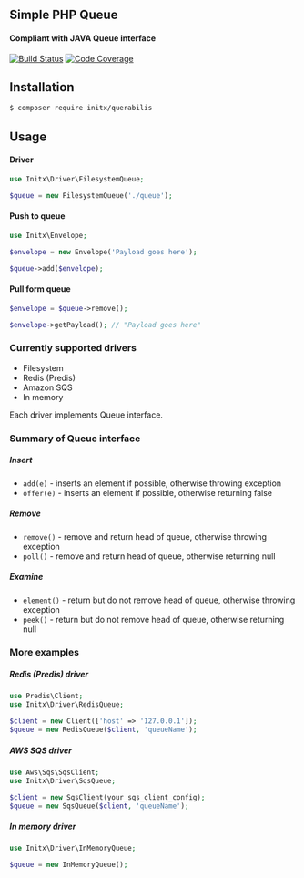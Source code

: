 ## Simple PHP Queue
#### Compliant with JAVA Queue interface
[![Build Status](https://travis-ci.org/initx/querabilis.svg?branch=master)](https://travis-ci.org/initx/querabilis)
[![Code Coverage](https://scrutinizer-ci.com/g/initx/querabilis/badges/coverage.png?b=master)](https://scrutinizer-ci.com/g/initx/querabilis/?branch=master)
## Installation
```bash
$ composer require initx/querabilis
```
## Usage
#### Driver
```php
use Initx\Driver\FilesystemQueue;

$queue = new FilesystemQueue('./queue');
```
#### Push to queue
```php
use Initx\Envelope;

$envelope = new Envelope('Payload goes here');

$queue->add($envelope);
```
#### Pull form queue
```php
$envelope = $queue->remove();

$envelope->getPayload(); // "Payload goes here"
```
### Currently supported drivers
- Filesystem
- Redis (Predis)
- Amazon SQS
- In memory

Each driver implements Queue interface.

### Summary of Queue interface

##### Insert
- `add(e)` - inserts an element if possible, otherwise throwing exception
- `offer(e)` - inserts an element if possible, otherwise returning false

##### Remove
- `remove()` - remove and return head of queue, otherwise throwing exception
- `poll()` - remove and return head of queue, otherwise returning null

##### Examine
- `element()` - return but do not remove head of queue, otherwise throwing exception
- `peek()` - return but do not remove head of queue, otherwise returning null

### More examples
##### Redis (Predis) driver
```php
use Predis\Client;
use Initx\Driver\RedisQueue;

$client = new Client(['host' => '127.0.0.1']);
$queue = new RedisQueue($client, 'queueName');
```
##### AWS SQS driver
```php
use Aws\Sqs\SqsClient;
use Initx\Driver\SqsQueue;

$client = new SqsClient(your_sqs_client_config);
$queue = new SqsQueue($client, 'queueName');
```

##### In memory driver
```php
use Initx\Driver\InMemoryQueue;

$queue = new InMemoryQueue();
```
